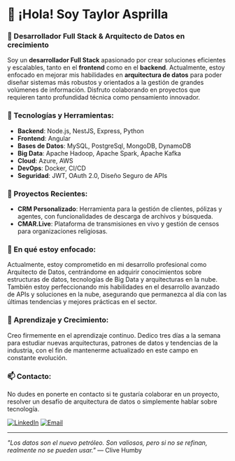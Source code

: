 # 👋 ¡Hola! Soy Taylor Asprilla

### 🚀 Desarrollador Full Stack & Arquitecto de Datos en crecimiento
Soy un **desarrollador Full Stack** apasionado por crear soluciones eficientes y escalables, tanto en el **frontend** como en el **backend**. Actualmente, estoy enfocado en mejorar mis habilidades en **arquitectura de datos** para poder diseñar sistemas más robustos y orientados a la gestión de grandes volúmenes de información. Disfruto colaborando en proyectos que requieren tanto profundidad técnica como pensamiento innovador.

### 🔧 Tecnologías y Herramientas:
- **Backend**: Node.js, NestJS, Express, Python
- **Frontend**: Angular
- **Bases de Datos**: MySQL, PostgreSql, MongoDB, DynamoDB
- **Big Data**: Apache Hadoop, Apache Spark, Apache Kafka
- **Cloud**: Azure, AWS
- **DevOps**: Docker, CI/CD
- **Seguridad**: JWT, OAuth 2.0, Diseño Seguro de APIs

### 💼 Proyectos Recientes:
- **CRM Personalizado**: Herramienta para la gestión de clientes, pólizas y agentes, con funcionalidades de descarga de archivos y búsqueda.
- **CMAR.Live**: Plataforma de transmisiones en vivo y gestión de censos para organizaciones religiosas.

### 🎯 En qué estoy enfocado:
Actualmente, estoy comprometido en mi desarrollo profesional como Arquitecto de Datos, centrándome en adquirir conocimientos sobre estructuras de datos, tecnologías de Big Data y arquitecturas en la nube. También estoy perfeccionando mis habilidades en el desarrollo avanzado de APIs y soluciones en la nube, asegurando que permanezca al día con las últimas tendencias y mejores prácticas en el sector.

### 🧠 Aprendizaje y Crecimiento:
Creo firmemente en el aprendizaje continuo. Dedico tres días a la semana para estudiar nuevas arquitecturas, patrones de datos y tendencias de la industria, con el fin de mantenerme actualizado en este campo en constante evolución.

### 📫 Contacto:
No dudes en ponerte en contacto si te gustaría colaborar en un proyecto, resolver un desafío de arquitectura de datos o simplemente hablar sobre tecnología.

[![LinkedIn](https://img.shields.io/badge/LinkedIn-blue?style=flat&logo=linkedin&labelColor=blue)](https://www.linkedin.com/in/taylorasprilla/) 
[![Email](https://img.shields.io/badge/Email-D14836?style=flat&logo=gmail&logoColor=white)](mailto:taylor.asprilla@gmail.com)


---

*"Los datos son el nuevo petróleo. Son valiosos, pero si no se refinan, realmente no se pueden usar."* — Clive Humby
